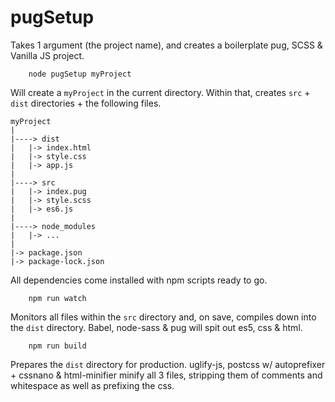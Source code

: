 # pugSetup

Takes 1 argument (the project name), and creates a boilerplate pug, SCSS & Vanilla JS project.

```
    node pugSetup myProject
```

Will create a `myProject` in the current directory. Within that, creates `src` + `dist` directories + the following files.

```
myProject
|
|----> dist
|   |-> index.html
|   |-> style.css
|   |-> app.js
|
|----> src
|   |-> index.pug
|   |-> style.scss
|   |-> es6.js
|
|----> node_modules
|   |-> ...
|
|-> package.json
|-> package-lock.json

```

All dependencies come installed with npm scripts ready to go.

```
    npm run watch
```

Monitors all files within the `src` directory and, on save, compiles down into the `dist` directory. Babel, node-sass & pug will spit out es5, css & html.

```
    npm run build
```

Prepares the `dist` directory for production. uglify-js, postcss w/ autoprefixer + cssnano & html-minifier minify all 3 files, stripping them of comments and whitespace as well as prefixing the css.
